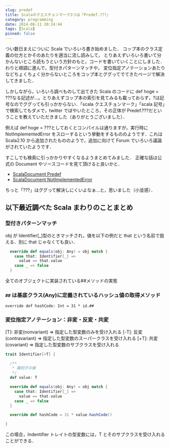 ```yaml
---
slug: predef
title: Scalaのクエスチョンマーク3つは「Predef.???」
category: programming
date: 2014-08-11 20:24:44
tags: [Scala]
pinned: false
---
```


つい数日まえについに Scala でいろいろ書き始めました． コップ本のクラス定義の仕方とかそのあたりを適当に流し読みして， とりあえずいろいろ書いて分かんないところ読もうという方針のもと，コードを書いていくことにしました． わりと順調に進んで，型付きパターンマッチや， 変位指定アノテーションあたりなどちょくちょく分からないところをコップ本とググってでてきたページで解決してきました．

しかしながら，いろいろ調べものして出てきた Scala のコードに def hoge = ???なる記述が...。とりあえずコップ本の索引を見てみるも載っておらず，?は記号なのでググっても引っかからない．「scala クエスチョンマーク」「scala 記号」で検索してもダメで，twitter でぼやいたところ，その正体が Predef.???だということを教えていただきました（ありがとうございました）．

例えば def hoge = ???としておくとコンパイルは通りますが，実行時に NotImplementedError をスローするという挙動をするもののようです．これは Scala2.10 から追加されたもののようで，追加に向けて Forum でいろいろ議論がされていたようです．

すこしでも検索に引っかかりやすくなるようまとめてみました．
正確な話は公式の Document やソースコードを見て頂けると良いかと．

- [ScalaDocument Predef](http://www.scala-lang.org/files/archive/nightly/docs/library/index.html#scala.NotImplementedError)
- [ScalaDocument NotImplementedError](http://www.scala-lang.org/api/current/index.html#scala.Predef$@???:Nothing)

ちっと「???」はググって解決しにくいよなぁ...と，思いました（小並感）．

## 以下最近調べた Scala まわりのことまとめ

### 型付きパターンマッチ

obj が Identifier[_]型のときマッチされ，値を以下の例だと that という名前で扱える．別に that じゃなくても良い．

```scala
  override def equals(obj: Any) = obj match {
    case that: Identifier[_] =>
      value == that.value
    case _ => false
  }
```

全てのオブジェクトに実装されている##メソッドの実態

### `##` は基底クラス(Any)に定義されているハッシュ値の取得メソッド

`override def hashCode: Int = 31 * id.##`

### 変位指定アノテーション：非変・反変・共変

[T]: 非変(nonvariant) => 指定した型変数のみを受け入れる
[-T]: 反変(contravariant) => 指定した型変数のスーパークラスを受け入れる
[+T]: 共変(covariant) => 指定した型変数のサブクラスを受け入れる

```scala
trait Identifier[+T] {

  /**
   * 識別子の値
   */
  def value: T

  override def equals(obj: Any) = obj match {
    case that: Identifier[_] =>
      value == that.value
    case _ => false
  }

  override def hashCode = 31 * value.hashCode()

}
```

この場合，Indentifier トレイトの型変数には，T とそのサブクラスを受け入れることができる．
